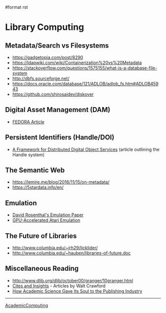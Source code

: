 \#format rst

Library Computing
=================

Metadata/Search vs Filesystems
------------------------------

-   <https://gadgetopia.com/post/8290>
-   <https://ldapwiki.com/wiki/Containerization%20vs%20Metadata>
-   <https://stackoverflow.com/questions/1575155/what-is-a-database-file-system>
-   <http://dbfs.sourceforge.net/>
-   <https://docs.oracle.com/database/121/ADLOB/adlob_fs.htm#ADLOB45943>
-   <https://github.com/shirosaidev/diskover>

Digital Asset Management (DAM)
------------------------------

-   [FEDORA Article](https://arxiv.org/pdf/1312.1258.pdf)

Persistent Identifiers (Handle/DOI)
-----------------------------------

-   [A Framework for Distributed Digital Object Services](http://www.cnri.reston.va.us/k-w.html) (article outlining the Handle system)

The Semantic Web
----------------

-   <https://lemire.me/blog/2016/11/15/on-metadata/>
-   <https://5stardata.info/en/>

Emulation
---------

-   [David Rosenthal's Emulation Paper](https://mellon.org/media/filer_public/0c/3e/0c3eee7d-4166-4ba6-a767-6b42e6a1c2a7/rosenthal-emulation-2015.pdf)
-   [GPU-Accelerated Atari Emulation](https://research.nvidia.com/publication/2019-07_GPU-Accelerated-Atari-Emulation)

The Future of Libraries
-----------------------

-   <http://www.columbia.edu/~jrh29/licklider/>
-   <http://www.columbia.edu/~hauben/libraries-of-future.doc>

Miscellaneous Reading
---------------------

-   <http://www.dlib.org/dlib/october00/granger/10granger.html>
-   [Cites and Insights](https://citesandinsights.info/) - Articles by Walt Crawford
-   [How Academic Science Gave Its Soul to the Publishing Industry](https://issues.org/how-academic-science-gave-its-soul-to-the-publishing-industry/)

* * * * *

[AcademicComputing](../AcademicComputing)
